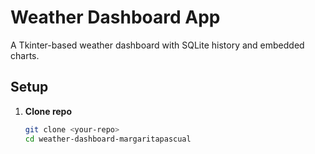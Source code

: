 # Weather Dashboard App

A Tkinter-based weather dashboard with SQLite history and embedded charts.

## Setup

1. **Clone repo**  

   ```bash
   git clone <your-repo>
   cd weather-dashboard-margaritapascual
